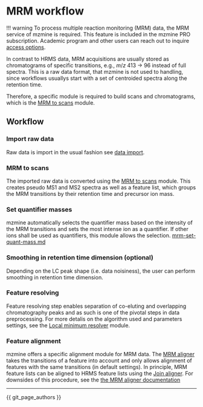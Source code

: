 # MRM workflow

!!! warning
    To process multiple reaction monitoring (MRM) data, the MRM service of mzmine is required. This feature is
    included in the mzmine PRO subscription. Academic program and other users can reach out to inquire 
    [access options](https://mzio.io/#contact). 

In contrast to HRMS data, MRM acquisitions are usually stored as chromatograms of specific transitions,
e.g., _m_/_z_ 413 -> 96 instead of full spectra. This is a raw data format, that mzmine is not used 
to handling, since workflows usuallys start with a set of centroided spectra along the retention time.

Therefore, a specific module is required to build scans and chromatograms, which is the [MRM to scans](../../module_docs/mrm_mrmtoscans/mrm-to-scans.md) module.

## Workflow

### Import raw data
Raw data is import in the usual fashion see [data import](../../module_docs/io/data-import.md).

### MRM to scans
The imported raw data is converted using the [MRM to scans](../../module_docs/mrm_mrmtoscans/mrm-to-scans.md)
module. This creates pseudo MS1 and MS2 spectra as well as a feature list, which groups the MRM transitions
by their retention time and precursor ion mass. 

### Set quantifier masses
mzmine automatically selects the quantifier mass based on the intensity of the MRM transitions and sets the most intense ion as a quantifier. If other ions shall be used as quantifiers, this module allows the selection.
[mrm-set-quant-mass.md](../../module_docs/mrm_setquant/mrm-set-quant-mass.md)

### Smoothing in retention time dimension (optional)
Depending on the LC peak shape (i.e. data noisiness), the user can perform smoothing in retention time dimension. 

### Feature resolving
Feature resolving step enables separation of co-eluting and overlapping chromatography peaks and as such is one of the pivotal steps in data preprocessing. For more detalis on the algorithm used and parameters settings, see the [Local minimum resolver](../../module_docs/featdet_resolver_local_minimum/local-minimum-resolver.md) module.

### Feature alignment

mzmine offers a specific alignment module for MRM data. The [MRM aligner](../../module_docs/align_mrm/mrm-aligner.md) takes the transitions of a feature into account and only allows alignment of features with the same transitions (in default settings). In principle, MRM feature lists can be aligned to HRMS feature lists using the [Join aligner](../../module_docs/align_join_aligner/join_aligner.md). For downsides of this procedure, see the [the MRM aligner documentation](../../module_docs/align_mrm/mrm-aligner.md#mrm-aligner)

---

{{ git_page_authors }}
